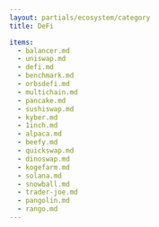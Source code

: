 ```yaml
---
layout: partials/ecosystem/category
title: DeFi

items:
  - balancer.md
  - uniswap.md
  - defi.md
  - benchmark.md
  - orbsdefi.md
  - multichain.md
  - pancake.md
  - sushiswap.md
  - kyber.md
  - 1inch.md
  - alpaca.md
  - beefy.md
  - quickswap.md
  - dinoswap.md
  - kogefarm.md
  - solana.md
  - snowball.md
  - trader-joe.md
  - pangolin.md
  - rango.md
---
```

